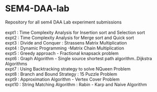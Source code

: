 # SEM4-DAA-lab
Repository for all sem4 DAA Lab experiment submissions
<br>
<br>
expt1 : Time Complexity Analysis for Insertion sort and Selection sort
<br>
expt2 : Time Complexity Analysis for Merge sort and Quick sort 
<br> 
expt3 : Divide and Conquer : Strassens Matrix Multiplication
<br>
expt4 : Dynamic Programming -Matrix Chain Multiplication
<br>
expt5 : Greedy approach - Fractional knapsack problem
<br> 
expt6 : Graph Algorithm - Single source shortest path algorithm..Dijkstra Algorithms
<br>
expt7 : Using Backtracking strategy to solve NQueen Problem
<br>
expt8 : Branch and Bound Strategy : 15 Puzzle Problem
<br> 
expt9 : Approximation Algorithm - Vertex Cover Problem
<br>
expt10 : String Matching Algorithm : Rabin - Karp and Naive Algorithm
<br>
